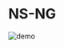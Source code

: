 # NS-NG

![demo](https://github.com/williamjuan027/ngns-hackforgood/blob/master/screenshots/nsng=demo.gif)
